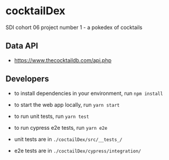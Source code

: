 # cocktailDex
SDI cohort 06 project number 1 - a pokedex of cocktails

## Data API
- https://www.thecocktaildb.com/api.php

## Developers 

- to install dependencies in your environment, run ```npm install```

- to start the web app locally, run ```yarn start``` 
- to run unit tests, run ```yarn test``` 
- to run cypress e2e tests, run ```yarn e2e``` 

- unit tests are in ```./coctailDex/src/__tests_/```
- e2e tests are in ```./coctailDex/cypress/integration/```
